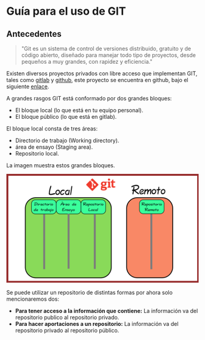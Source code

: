 # Guía para el uso de GIT

## Antecedentes

> "Git es un sistema de control de versiones distribuido, gratuito y de código abierto, diseñado para manejar todo tipo de proyectos, desde pequeños a muy grandes, con rapidez y eficiencia."

Existen diversos proyectos privados con libre acceso que implementan GIT, tales como [gitlab](gitlab.com) y [github](github.com), este proyecto se encuentra en github, bajo el siguiente [enlace](https://github.com/accesibilidadenp1l4r3s).

A grandes rasgos GIT está conformado por dos grandes bloques:
* El bloque local (lo que está en tu equipo personal).
* El bloque público (lo que está en gitlab).

El bloque local consta de tres áreas:

* Directorio de trabajo (Working directory).
* área de ensayo (Staging area).
* Repositorio local.

La imagen muestra estos grandes bloques.

![Imagen que contiene dos secciones. El lado de la izquierda representa al bloque local y el de la derecha representa el bloque publico. Además el bloque de la izquierda contiene el directorio de trabajo, el área de ensayo y el repositorio local.](img/01localRemoto.png)

Se puede utilizar un repositorio de distintas formas por ahora solo mencionaremos dos:
* **Para tener acceso a la información que contiene:** La información va del repositorio publico al repositorio privado.
* **Para hacer aportaciones a un repositorio:** La información va del repositorio privado al repositorio público.

